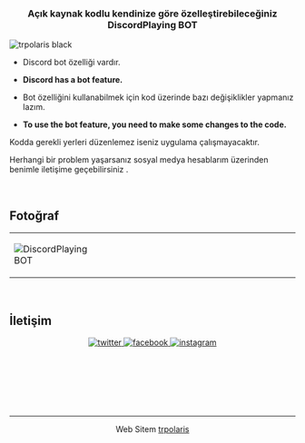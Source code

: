 ### <div align="center">Açık kaynak kodlu kendinize göre özelleştirebileceğiniz DiscordPlaying BOT</div>  
  

![trpolaris black](https://i.imgur.com/sRW9qUa_d.webp?maxwidth=760&fidelity=grand)  
  

- Discord bot özelliği vardır.  
  

- **Discord has a bot feature.**  
  

- Bot özelliğini kullanabilmek için kod üzerinde bazı değişiklikler yapmanız lazım.  
  

- **To use the bot feature, you need to make some changes to the code.**  
  

Kodda gerekli yerleri düzenlemez iseniz uygulama çalışmayacaktır.  
  

Herhangi bir problem yaşarsanız sosyal medya hesablarım üzerinden benimle iletişime geçebilirsiniz .  
  

<br/>  


## Fotoğraf  
<table><tr><td valign="top" width="33%">

![DiscordPlaying BOT](https://i.imgur.com/96wtOzE_d.webp?maxwidth=760&fidelity=grand)  


</td><td valign="top" width="33%">



</td><td valign="top" width="33%">



</td></tr></table>  

<br/>  


## İletişim  
<div align="center">
<a href="https://twitter.com/trpolaris" target="_blank">
<img src=https://img.shields.io/badge/twitter-%2300acee.svg?&style=for-the-badge&logo=twitter&logoColor=white alt=twitter style="margin-bottom: 5px;" />
</a>
<a href="https://www.facebook.com/TRPOLARISSS" target="_blank">
<img src=https://img.shields.io/badge/facebook-%232E87FB.svg?&style=for-the-badge&logo=facebook&logoColor=white alt=facebook style="margin-bottom: 5px;" />
</a>
<a href="https://instagram.com/celill.ylmz" target="_blank">
<img src=https://img.shields.io/badge/instagram-%23000000.svg?&style=for-the-badge&logo=instagram&logoColor=white alt=instagram style="margin-bottom: 5px;" />
</a>  
</div>  
  

<br/>  


  

<br/>  

 
  

<br/>  

  

<br/>  

  

<br/>  


<br />

----
<div align="center">Web Sitem <a href="https://trpolaris.hiz.tc/" target="_blank">trpolaris</a></div>

